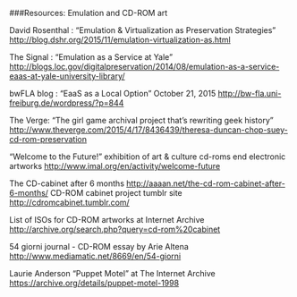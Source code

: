 ###Resources: Emulation and CD-ROM art

David Rosenthal :  “Emulation & Virtualization as Preservation Strategies”
http://blog.dshr.org/2015/11/emulation-virtualization-as.html

The Signal : “Emulation as a Service at Yale”
http://blogs.loc.gov/digitalpreservation/2014/08/emulation-as-a-service-eaas-at-yale-university-library/

bwFLA blog : “EaaS as a Local Option” October 21, 2015 
http://bw-fla.uni-freiburg.de/wordpress/?p=844

The Verge: “The girl game archival project that’s rewriting geek history”
http://www.theverge.com/2015/4/17/8436439/theresa-duncan-chop-suey-cd-rom-preservation

“Welcome to the Future!” exhibition of art & culture cd-roms end electronic artworks
http://www.imal.org/en/activity/welcome-future

The CD-cabinet after 6 months http://aaaan.net/the-cd-rom-cabinet-after-6-months/
CD-ROM cabinet project tumblr site 
http://cdromcabinet.tumblr.com/

List of ISOs for CD-ROM artworks at Internet Archive  
http://archive.org/search.php?query=cd-rom%20cabinet

54 giorni journal - CD-ROM essay by Arie Altena 
http://www.mediamatic.net/8669/en/54-giorni

Laurie Anderson  “Puppet Motel” at The Internet Archive
https://archive.org/details/puppet-motel-1998
